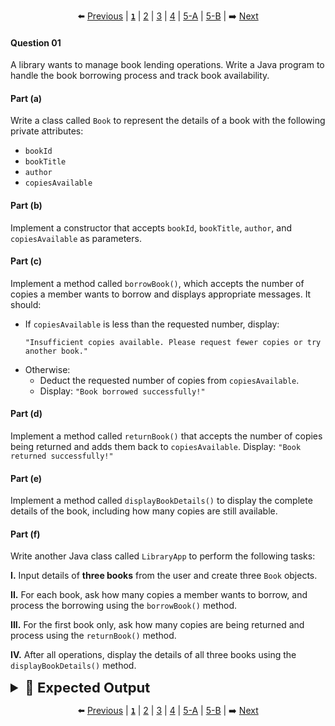 
<div align="center">

⬅️ [Previous](5-B.md) | [**`1`**](1.md) | [2](2.md) | [3](3.md) | [4](4.md) | [5-A](5-A.md) | [5-B](5-B.md) | ➡️ [Next](2.md)

</div>

#### Question 01

A library wants to manage book lending operations. Write a Java program to handle the book borrowing process and track book availability.

#### Part (a)
Write a class called `Book` to represent the details of a book with the following private attributes:
- `bookId`
- `bookTitle`
- `author`
- `copiesAvailable`

#### Part (b)
Implement a constructor that accepts `bookId`, `bookTitle`, `author`, and `copiesAvailable` as parameters.

#### Part (c)
Implement a method called `borrowBook()`, which accepts the number of copies a member wants to borrow and displays appropriate messages. It should:
- If `copiesAvailable` is less than the requested number, display:
  ```
  "Insufficient copies available. Please request fewer copies or try another book."
  ```
- Otherwise:
  - Deduct the requested number of copies from `copiesAvailable`.
  - Display: `"Book borrowed successfully!"`

#### Part (d)
Implement a method called `returnBook()` that accepts the number of copies being returned and adds them back to `copiesAvailable`. Display: `"Book returned successfully!"`

#### Part (e)
Implement a method called `displayBookDetails()` to display the complete details of the book, including how many copies are still available.

#### Part (f)
Write another Java class called `LibraryApp` to perform the following tasks:

**I.** Input details of **three books** from the user and create three `Book` objects.

**II.** For each book, ask how many copies a member wants to borrow, and process the borrowing using the `borrowBook()` method.

**III.** For the first book only, ask how many copies are being returned and process using the `returnBook()` method.

**IV.** After all operations, display the details of all three books using the `displayBookDetails()` method.



<details>
  <summary style="font-size:22px; font-weight:bold">🌟 Expected Output</summary>

```yaml
Enter details for Book 1:
Book ID: 101
Title: Java Programming
Author: John Doe
Copies Available: 5
Enter details for Book 2:
Book ID: 102
Title: Data Structures
Author: Jane Smith
Copies Available: 3
Enter details for Book 3:
Book ID: 103
Title: Algorithms
Author: Alan Turing
Copies Available: 4
Enter number of copies to borrow for Book 1: 2
Book borrowed successfully!
Enter number of copies to borrow for Book 2: 1
Book borrowed successfully!
Enter number of copies to borrow for Book 3: 5
Insufficient copies available. Please request fewer copies or try another book.
Enter number of copies to return for Book 1: 1
Book returned successfully!

Final Book Details:
Book ID: 101
Title: Java Programming
Author: John Doe
Copies Available: 4
-----------------------------
Book ID: 102
Title: Data Structures
Author: Jane Smith
Copies Available: 2
-----------------------------
Book ID: 103
Title: Algorithms
Author: Alan Turing
Copies Available: 4
-----------------------------

```
  
</details>

<div align="center">

⬅️ [Previous](5-B.md) | [**`1`**](1.md) | [2](2.md) | [3](3.md) | [4](4.md) | [5-A](5-A.md) | [5-B](5-B.md) | ➡️ [Next](2.md)

</div>